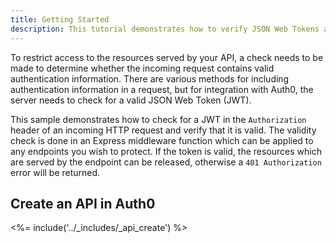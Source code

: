 ```yaml
---
title: Getting Started
description: This tutorial demonstrates how to verify JSON Web Tokens and protect endpoints in an Express API
---
```


To restrict access to the resources served by your API, a check needs to be made to determine whether the incoming request contains valid authentication information. There are various methods for including authentication information in a request, but for integration with Auth0, the server needs to check for a valid JSON Web Token (JWT).

This sample demonstrates how to check for a JWT in the `Authorization` header of an incoming HTTP request and verify that it is valid. The validity check is done in an Express middleware function which can be applied to any endpoints you wish to protect. If the token is valid, the resources which are served by the endpoint can be released, otherwise a `401 Authorization` error will be returned.

## Create an API in Auth0

<%= include('../_includes/_api_create') %>

